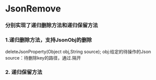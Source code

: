 # JsonRemove
### 分别实现了递归删除方法和递归保留方法
### 1.递归删除方法，支持JsonObj的删除
  deleteJsonProperty(Object obj,String source);
  obj:给定的待操作的Json
  source：待删除key的路径，通过.隔开
### 2. 递归保留方法
  
